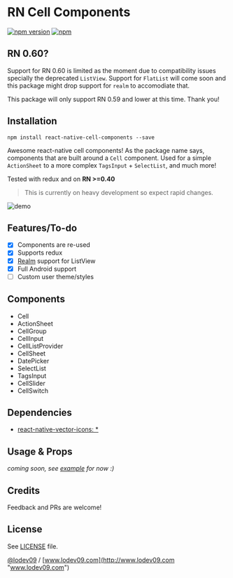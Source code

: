 # RN Cell Components
[![npm version](https://badge.fury.io/js/react-native-cell-components.svg)](https://www.npmjs.com/package/react-native-cell-components)
[![npm](https://img.shields.io/npm/dt/react-native-cell-components.svg)](https://www.npmjs.com/package/react-native-cell-components)

## RN 0.60?
Support for RN 0.60 is limited as the moment due to compatibility issues specially the deprecated `ListView`. Support for `FlatList` will come soon and this package might drop support for `realm` to accomodiate that.

This package will only support RN 0.59 and lower at this time. Thank you!

## Installation

```
npm install react-native-cell-components --save
```
Awesome react-native cell components! As the package name says, components that are built around a `Cell` component. Used for a simple `ActionSheet` to a more complex `TagsInput` + `SelectList`, and much more!

Tested with redux and on **RN >=0.40**

> This is currently on heavy development so expect rapid changes.

![demo](https://raw.githubusercontent.com/lodev09/react-native-cell-components/master/demo.gif)

## Features/To-do
- [x] Components are re-used
- [x] Supports redux
- [x] [Realm](https://github.com/realm/realm-js) support for ListView
- [x] Full Android support
- [ ] Custom user theme/styles

## Components
- Cell
- ActionSheet
- CellGroup
- CellInput
- CellListProvider
- CellSheet
- DatePicker
- SelectList
- TagsInput
- CellSlider
- CellSwitch

## Dependencies
- [react-native-vector-icons: *](https://github.com/oblador/react-native-vector-icons)

## Usage & Props
_coming soon, see [example](example) for now :)_

## Credits
Feedback and PRs are welcome!

## License
See [LICENSE](LICENSE) file.

[@lodev09](http://twitter.com/lodev09) / [www.lodev09.com](http://www.lodev09.com "www.lodev09.com")
